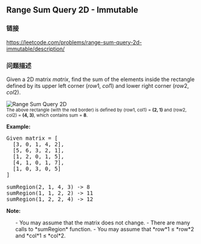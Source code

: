 ## Range Sum Query 2D - Immutable  
### 链接  
https://leetcode.com/problems/range-sum-query-2d-immutable/description/  
### 问题描述
Given a 2D matrix *matrix*, find the sum of the elements inside the rectangle defined by its upper left corner (*row*1, *col*1) and lower right corner (*row*2, *col*2).


<img src="/static/images/courses/range_sum_query_2d.png" border="0" alt="Range Sum Query 2D" /><br />
<small>The above rectangle (with the red border) is defined by (row1, col1) = **(2, 1)** and (row2, col2) = **(4, 3)**, which contains sum = **8**.</small>


**Example:**<br>
<pre>
Given matrix = [
  [3, 0, 1, 4, 2],
  [5, 6, 3, 2, 1],
  [1, 2, 0, 1, 5],
  [4, 1, 0, 1, 7],
  [1, 0, 3, 0, 5]
]

sumRegion(2, 1, 4, 3) -> 8
sumRegion(1, 1, 2, 2) -> 11
sumRegion(1, 2, 2, 4) -> 12
</pre>


**Note:**<br>
<ol>
- You may assume that the matrix does not change.
- There are many calls to *sumRegion* function.
- You may assume that *row*1 &le; *row*2 and *col*1 &le; *col*2.
</ol>

